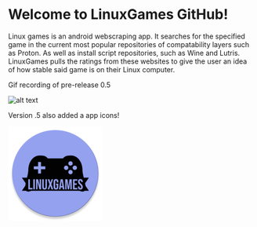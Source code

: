 # Welcome to LinuxGames GitHub!

Linux games is an android webscraping app. It searches for the specified game in the current most popular repositories of compatability layers such as Proton. As well as install script repositories, such as Wine and Lutris. LinuxGames pulls the ratings from these websites to give the user an idea of how stable said game is on their Linux computer.


Gif recording of pre-release 0.5

![alt text](https://github.com/jurdunnn/LinuxGames/blob/master/version%20.5%20release.gif)

Version .5 also added a app icons!

![alt text](https://github.com/jurdunnn/LinuxGames/blob/master/app/src/main/res/mipmap-xxxhdpi/logo.png)
